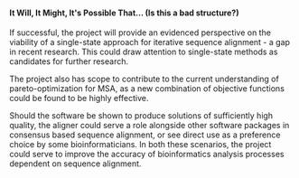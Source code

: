 
#### It Will, It Might, It's Possible That... (Is this a bad structure?)

If successful, the project will provide an evidenced perspective on the viability of a single-state approach for iterative sequence alignment - a gap in recent research. This could draw attention to single-state methods as candidates for further research.

The project also has scope to contribute to the current understanding of pareto-optimization for MSA, as a new combination of objective functions could be found to be highly effective.

Should the software be shown to produce solutions of sufficiently high quality, the aligner could serve a role alongside other software packages in consensus based sequence alignment, or see direct use as a preference choice by some bioinformaticians. In both these scenarios, the project could serve to improve the accuracy of bioinformatics analysis processes dependent on sequence alignment.




